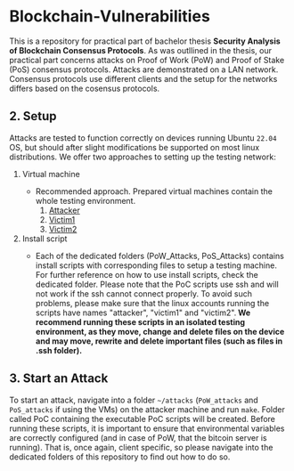 # Blockchain-Vulnerabilities
This is a repository for practical part of bachelor thesis **Security Analysis of Blockchain Consensus Protocols**. As was outllined in the thesis, our practical part concerns attacks on Proof of Work (PoW) and Proof of Stake (PoS) consensus protocols. Attacks are demonstrated on a LAN network. Consensus protocols use different clients and the setup for the networks differs based on the cosensus protocols.

## 2. Setup
Attacks are tested to function correctly on devices running Ubuntu `22.04` OS, but should after slight modifications be supported on most linux distributions. We offer two approaches to setting up the testing network:

<ol>
	<li>Virtual machine</li>
	<ul>
		<li>Recommended approach. Prepared virtual machines contain the whole testing environment.
		<ol>
			<li><a href="">Attacker</a></li>
			<li><a href="">Victim1</a></li>
			<li><a href="">Victim2</a></li>
		</ol> 
		</li>
	</ul>
	<li>Install script</li>
	<ul>
		<li>Each of the dedicated folders (PoW_Attacks, PoS_Attacks) contains install scripts with corresponding files to setup a testing machine. For further reference on how to use install scripts, check the dedicated folder. Please note that the PoC scripts use ssh and will not work if the ssh cannot connect properly. To avoid such problems, please make sure that the linux accounts running the scripts have names "attacker", "victim1" and "victim2".<b> We recommend running these scripts in an isolated testing environment, as they move, change and delete files on the device and may move, rewrite and delete important files (such as files in .ssh folder).</b></li> 
	</ul>
</ol>

## 3. Start an Attack 
To start an attack, navigate into a folder `~/attacks` (`PoW_attacks` and `PoS_attacks` if using the VMs) on the attacker machine and run `make`. Folder called PoC containing the executable PoC scripts will be created. Before running these scripts, it is important to ensure that environmental variables are correctly configured (and in case of PoW, that the bitcoin server is running). That is, once again, client specific, so please navigate into the dedicated folders of this repository to find out how to do so.
